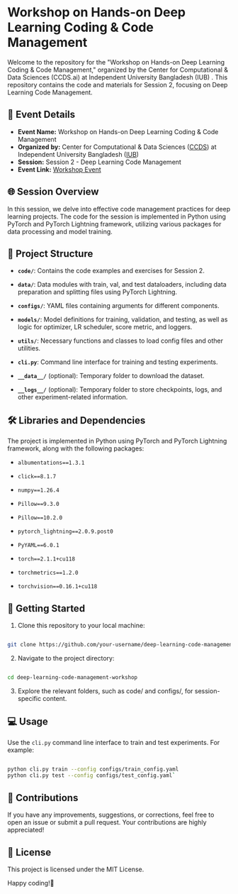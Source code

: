 
# Workshop on Hands-on Deep Learning Coding & Code Management

  

Welcome to the repository for the "Workshop on Hands-on Deep Learning Coding & Code Management," organized by the Center for Computational & Data Sciences (CCDS.ai) at Independent University Bangladesh (IUB) . This repository contains the code and materials for Session 2, focusing on Deep Learning Code Management.

  


## 📅 Event Details
-  **Event Name:** Workshop on Hands-on Deep Learning Coding & Code Management 
-  **Organized by:** Center for Computational & Data Sciences ([CCDS](https://ccds.ai/)) at Independent University Bangladesh ([IUB](https://www.iub.edu.bd/)) 
-  **Session:** Session 2 - Deep Learning Code Management 
-  **Event Link:** [Workshop Event](https://ccds.ai/event/workshop-on-hands-on-deep-learning-coding-code-management/)

## 🌐 Session Overview

  

In this session, we delve into effective code management practices for deep learning projects. The code for the session is implemented in Python using PyTorch and PyTorch Lightning framework, utilizing various packages for data processing and model training.

  

## 📂 Project Structure

  

-  **`code/`**: Contains the code examples and exercises for Session 2.

-  **`data/`**: Data modules with train, val, and test dataloaders, including data preparation and splitting files using PyTorch Lightning.

-  **`configs/`**: YAML files containing arguments for different components.

-  **`models/`**: Model definitions for training, validation, and testing, as well as logic for optimizer, LR scheduler, score metric, and loggers.

-  **`utils/`**: Necessary functions and classes to load config files and other utilities.

  

-  **`cli.py`**: Command line interface for training and testing experiments.

  

-  **`__data__/`** (optional): Temporary folder to download the dataset.

-  **`__logs__/`** (optional): Temporary folder to store checkpoints, logs, and other experiment-related information.

  

## 🛠️ Libraries and Dependencies

  

The project is implemented in Python using PyTorch and PyTorch Lightning framework, along with the following packages:

  

-  `albumentations==1.3.1`

-  `click==8.1.7`

-  `numpy==1.26.4`

-  `Pillow==9.3.0`

-  `Pillow==10.2.0`

-  `pytorch_lightning==2.0.9.post0`

-  `PyYAML==6.0.1`

-  `torch==2.1.1+cu118`

-  `torchmetrics==1.2.0`

-  `torchvision==0.16.1+cu118`

  

## 🚀 Getting Started

  

1. Clone this repository to your local machine:

  

```bash

git clone https://github.com/your-username/deep-learning-code-management-workshop.

```

  

2. Navigate to the project directory:

  

```bash

cd deep-learning-code-management-workshop

```

  

3. Explore the relevant folders, such as code/ and configs/, for session-specific content.


## 💻 Usage

Use the `cli.py` command line interface to train and test experiments. For example:

```bash

python cli.py train --config configs/train_config.yaml
python cli.py test --config configs/test_config.yaml`
```
## 🤝 Contributions

If you have any improvements, suggestions, or corrections, feel free to open an issue or submit a pull request. Your contributions are highly appreciated!

## 📝 License

This project is licensed under the MIT License.

Happy coding!🎉
